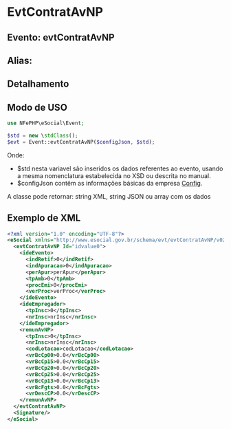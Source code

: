 # EvtContratAvNP

## Evento: evtContratAvNP

## Alias: 


## Detalhamento





## Modo de USO

```php
use NFePHP\eSocial\Event;

$std = new \stdClass();
$evt = Event::evtContratAvNP($configJson, $std);
```

Onde:
- $std nesta variavel são inseridos os dados referentes ao evento, usando a mesma nomenclatura estabelecida no XSD ou descrita no manual.
- $configJson contêm as informações básicas da empresa [Config](Config.md).

A classe pode retornar: string XML, string JSON ou array com os dados


## Exemplo de XML

```xml
<?xml version="1.0" encoding="UTF-8"?>
<eSocial xmlns="http://www.esocial.gov.br/schema/evt/evtContratAvNP/v02_02_01" xmlns:xsi="http://www.w3.org/2001/XMLSchema-instance" xsi:schemaLocation="http://www.esocial.gov.br/schema/evt/evtContratAvNP/v02_02_01 ../schemes/evtContratAvNP.xsd ">
  <evtContratAvNP Id="idvalue0">
    <ideEvento>
      <indRetif>0</indRetif>
      <indApuracao>0</indApuracao>
      <perApur>perApur</perApur>
      <tpAmb>0</tpAmb>
      <procEmi>0</procEmi>
      <verProc>verProc</verProc>
    </ideEvento>
    <ideEmpregador>
      <tpInsc>0</tpInsc>
      <nrInsc>nrInsc</nrInsc>
    </ideEmpregador>
    <remunAvNP>
      <tpInsc>0</tpInsc>
      <nrInsc>nrInsc</nrInsc>
      <codLotacao>codLotacao</codLotacao>
      <vrBcCp00>0.0</vrBcCp00>
      <vrBcCp15>0.0</vrBcCp15>
      <vrBcCp20>0.0</vrBcCp20>
      <vrBcCp25>0.0</vrBcCp25>
      <vrBcCp13>0.0</vrBcCp13>
      <vrBcFgts>0.0</vrBcFgts>
      <vrDescCP>0.0</vrDescCP>
    </remunAvNP>
  </evtContratAvNP>
  <Signature/>
</eSocial>

```
